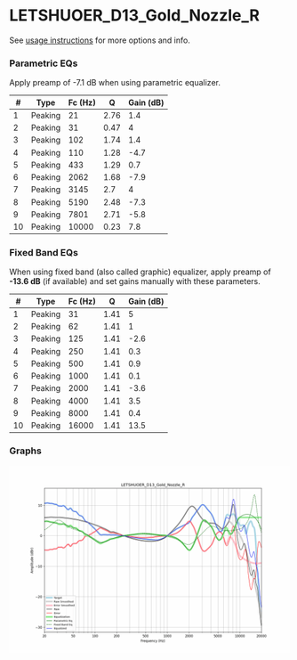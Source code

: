 # LETSHUOER_D13_Gold_Nozzle_R
See [usage instructions](https://github.com/jaakkopasanen/AutoEq#usage) for more options and info.

### Parametric EQs
Apply preamp of -7.1 dB when using parametric equalizer.

|   # | Type    |   Fc (Hz) |    Q |   Gain (dB) |
|-----|---------|-----------|------|-------------|
|   1 | Peaking |        21 | 2.76 |         1.4 |
|   2 | Peaking |        31 | 0.47 |         4   |
|   3 | Peaking |       102 | 1.74 |         1.4 |
|   4 | Peaking |       110 | 1.28 |        -4.7 |
|   5 | Peaking |       433 | 1.29 |         0.7 |
|   6 | Peaking |      2062 | 1.68 |        -7.9 |
|   7 | Peaking |      3145 | 2.7  |         4   |
|   8 | Peaking |      5190 | 2.48 |        -7.3 |
|   9 | Peaking |      7801 | 2.71 |        -5.8 |
|  10 | Peaking |     10000 | 0.23 |         7.8 |

### Fixed Band EQs
When using fixed band (also called graphic) equalizer, apply preamp of **-13.6 dB** (if available) and set gains manually with these parameters.

|   # | Type    |   Fc (Hz) |    Q |   Gain (dB) |
|-----|---------|-----------|------|-------------|
|   1 | Peaking |        31 | 1.41 |         5   |
|   2 | Peaking |        62 | 1.41 |         1   |
|   3 | Peaking |       125 | 1.41 |        -2.6 |
|   4 | Peaking |       250 | 1.41 |         0.3 |
|   5 | Peaking |       500 | 1.41 |         0.9 |
|   6 | Peaking |      1000 | 1.41 |         0.1 |
|   7 | Peaking |      2000 | 1.41 |        -3.6 |
|   8 | Peaking |      4000 | 1.41 |         3.5 |
|   9 | Peaking |      8000 | 1.41 |         0.4 |
|  10 | Peaking |     16000 | 1.41 |        13.5 |

### Graphs
![](./LETSHUOER_D13_Gold_Nozzle_R.png)
